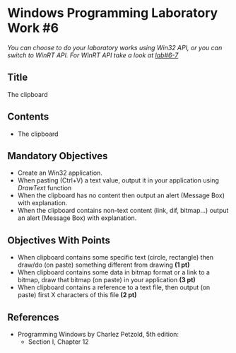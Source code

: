 # Windows Programming Laboratory Work #6

_You can choose to do your laboratory works using Win32 API, or you can switch to WinRT API. For WinRT API take a look at [lab#6-7](https://github.com/TUM-FAF/WP/tree/master/lab%236-7)_

## Title
The clipboard

## Contents
* The clipboard

## Mandatory Objectives
* Create an Win32 application.
* When pasting (Ctrl+V) a text value, output it in your application using _DrawText_ function
* When the clipboard has no content then output an alert (Message Box) with explanation.
* When the clipboard contains non-text content (link, dif, bitmap...) output an alert (Message Box) with explanation.

## Objectives With Points
* When clipboard contains some specific text (circle, rectangle) then draw/do (on paste) something different from drawing **(1 pt)**
* When clipboard contains some data in bitmap format or a link to a bitmap, draw that bitmap (on paste) in your application **(3 pt)**
* When clipboard contains a reference to a text file, then output (on paste) first X characters of this file **(2 pt)**

## References
* Programming Windows by Charlez Petzold, 5th edition:
  * Section I, Chapter 12
